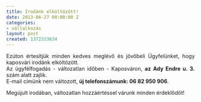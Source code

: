 ```yaml
---
title: Irodánk elköltözött!
date: 2013-06-27 00:00:00 Z
categories:
- vállalkozás
layout: post
created: 1372333634
---
```


<p style="text-align: justify;">Ezúton értesítjük minden kedves meglévő és jövőbeli Ügyfelünket, hogy kaposvári irodánk elköltözött.<br>Az ügyfélfogadás - változatlan időben - Kaposváron, <strong>az Ady Endre u. 3.</strong> szám alatt zajlik.<br>E-mail címünk nem változott, <strong>új telefonszámunk: </strong><span class="userContent" data-ft="{&quot;tn&quot;:&quot;K&quot;}"><strong>06 82 950 906</strong>.</span></p><p style="text-align: justify;">Megújult irodában, változatlan hozzáértéssel várunk minden érdeklődőt!<span class="userContent" data-ft="{&quot;tn&quot;:&quot;K&quot;}"></span></p>
